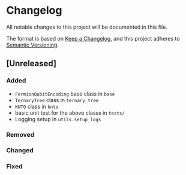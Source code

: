 # Changelog

All notable changes to this project will be documented in this file.

The format is based on [Keep a Changelog](https://keepachangelog.com/en/1.1.0/),
and this project adheres to [Semantic Versioning](https://semver.org/spec/v2.0.0.html).

## [Unreleased]

### Added
- `FermionQubitEncoding` base class in `base`
- `TernaryTree` class in `ternary_tree`
- `KNTO` class in `knto`
- basic unit test for the above classs in `tests/`
- Logging setup in `utils.setup_logs`

### Removed

### Changed

### Fixed 